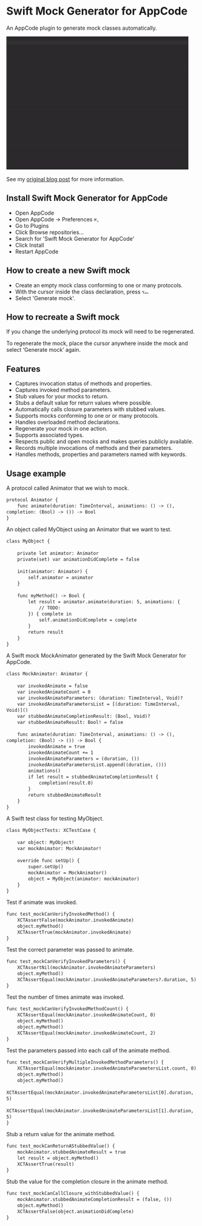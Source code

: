 # Swift Mock Generator for AppCode

An AppCode plugin to generate mock classes automatically. 

![AppCode plugin generates Swift mock](readme/MockGenerator.gif "AppCode plugin generates Swift mock")

See my [original blog post](http://seanhenry.codes/ios/generate-swift-mock-appcode-plugin/) for more information.

## Install Swift Mock Generator for AppCode

- Open AppCode
- Open AppCode → Preferences `⌘,`
- Go to Plugins
- Click Browse repositories...
- Search for 'Swift Mock Generator for AppCode'
- Click Install
- Restart AppCode

## How to create a new Swift mock

- Create an empty mock class conforming to one or many protocols.
- With the cursor inside the class declaration, press `⌥↵`.
- Select 'Generate mock'.

## How to recreate a Swift mock

If you change the underlying protocol its mock will need to be regenerated.  

To regenerate the mock, place the cursor anywhere inside the mock and select ‘Generate mock’ again.

## Features

- Captures invocation status of methods and properties.
- Captures invoked method parameters.
- Stub values for your mocks to return.
- Stubs a default value for return values where possible.
- Automatically calls closure parameters with stubbed values.
- Supports mocks conforming to one or or many protocols.
- Handles overloaded method declarations.
- Regenerate your mock in one action.
- Supports associated types.
- Respects public and open mocks and makes queries publicly available.
- Records multiple invocations of methods and their parameters.
- Handles methods, properties and parameters named with keywords.

## Usage example

A protocol called Animator that we wish to mock.

```
protocol Animator {
    func animate(duration: TimeInterval, animations: () -> (), completion: (Bool) -> ()) -> Bool
}
```
An object called MyObject using an Animator that we want to test.

```
class MyObject {
  
    private let animator: Animator
    private(set) var animationDidComplete = false
  
    init(animator: Animator) {
        self.animator = animator
    }
  
    func myMethod() -> Bool {
        let result = animator.animate(duration: 5, animations: {
            // TODO:
        }) { complete in
            self.animationDidComplete = complete
        }
        return result
    }
}
```

A Swift mock MockAnimator generated by the Swift Mock Generator for AppCode.

```
class MockAnimator: Animator {  
  
    var invokedAnimate = false
    var invokedAnimateCount = 0
    var invokedAnimateParameters: (duration: TimeInterval, Void)?
    var invokedAnimateParametersList = [(duration: TimeInterval, Void)]()
    var stubbedAnimateCompletionResult: (Bool, Void)?
    var stubbedAnimateResult: Bool! = false
  
    func animate(duration: TimeInterval, animations: () -> (), completion: (Bool) -> ()) -> Bool {
        invokedAnimate = true
        invokedAnimateCount += 1
        invokedAnimateParameters = (duration, ())
        invokedAnimateParametersList.append((duration, ()))
        animations()
        if let result = stubbedAnimateCompletionResult {
            completion(result.0)
        }
        return stubbedAnimateResult
    }
}
```
A Swift test class for testing MyObject.

```
class MyObjectTests: XCTestCase {
  
    var object: MyObject!
    var mockAnimator: MockAnimator!
  
    override func setUp() {
        super.setUp()
        mockAnimator = MockAnimator()
        object = MyObject(animator: mockAnimator)
    }
}
```
Test if animate was invoked.

```
func test_mockCanVerifyInvokedMethod() {
    XCTAssertFalse(mockAnimator.invokedAnimate)
    object.myMethod()
    XCTAssertTrue(mockAnimator.invokedAnimate)
}
```
Test the correct parameter was passed to animate.

```
func test_mockCanVerifyInvokedParameters() {
    XCTAssertNil(mockAnimator.invokedAnimateParameters)
    object.myMethod()
    XCTAssertEqual(mockAnimator.invokedAnimateParameters?.duration, 5)
}
```
Test the number of times animate was invoked.

```
func test_mockCanVerifyInvokedMethodCount() {
    XCTAssertEqual(mockAnimator.invokedAnimateCount, 0)
    object.myMethod()
    object.myMethod()
    XCTAssertEqual(mockAnimator.invokedAnimateCount, 2)
}
```
Test the parameters passed into each call of the animate method.

```
func test_mockCanVerifyMultipleInvokedMethodParameters() {
    XCTAssertEqual(mockAnimator.invokedAnimateParametersList.count, 0)
    object.myMethod()
    object.myMethod()
    XCTAssertEqual(mockAnimator.invokedAnimateParametersList[0].duration, 5)
    XCTAssertEqual(mockAnimator.invokedAnimateParametersList[1].duration, 5)
}
```
Stub a return value for the animate method.

```
func test_mockCanReturnAStubbedValue() {
    mockAnimator.stubbedAnimateResult = true
    let result = object.myMethod()
    XCTAssertTrue(result)
}
```
Stub the value for the completion closure in the animate method.

```
func test_mockCanCallClosure_withStubbedValue() {
    mockAnimator.stubbedAnimateCompletionResult = (false, ())
    object.myMethod()
    XCTAssertFalse(object.animationDidComplete)
}
```
